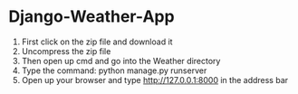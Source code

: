 # Django-Weather-App

1. First click on the zip file and download it 
2. Uncompress the zip file
3. Then open up cmd and go into the Weather directory
4. Type the command: python manage.py runserver
5. Open up your browser and type http://127.0.0.1:8000 in the address bar
